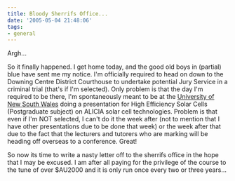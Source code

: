 ```yaml
---
title: Bloody Sherrifs Office...
date: '2005-05-04 21:48:06'
tags:
- general
---
```


Argh...

So it finally happened. I get home today, and the good old boys in (partial) blue have sent me my notice. I'm officially required to head on down to the Downing Centre District Courthouse to undertake potential Jury Service in a criminal trial (that's if I'm selected). Only problem is that the day I'm required to be there, I'm spontaneously meant to be at the <a href="http://www.unsw.edu.au">University of New South Wales</a> doing a presentation for High Efficiency Solar Cells (Postgraduate subject) on ALICIA solar cell technologies. Problem is that even if I'm NOT selected, I can't do it the week after (not to mention that I have other presentations due to be done that week) or the week after that due to the fact that the lecturers and tutorers who are marking will be heading off overseas to a conference. Great!

So now its time to write a nasty letter off to the sherrifs office in the hope that I may be excused. I am after all paying for the privilege of the course to the tune of over $AU2000 and it is only run once every two or three years...
